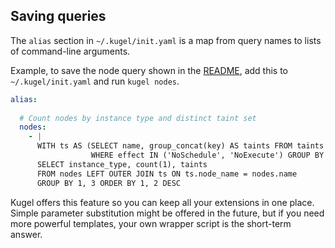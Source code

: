 
## Saving queries

The `alias` section in `~/.kugel/init.yaml` is a map from query names to lists of command-line arguments.

Example, to save the node query shown in the [README](../README.md), 
add this to `~/.kugel/init.yaml` and run `kugel nodes`.

```yaml
alias:
  
  # Count nodes by instance type and distinct taint set
  nodes:
    - |
      WITH ts AS (SELECT name, group_concat(key) AS taints FROM taints
                  WHERE effect IN ('NoSchedule', 'NoExecute') GROUP BY 1)
      SELECT instance_type, count(1), taints
      FROM nodes LEFT OUTER JOIN ts ON ts.node_name = nodes.name
      GROUP BY 1, 3 ORDER BY 1, 2 DESC
```

Kugel offers this feature so you can keep all your extensions in one place.
Simple parameter substitution might be offered in the future, but if you
need more powerful templates, your own wrapper script is the short-term answer.